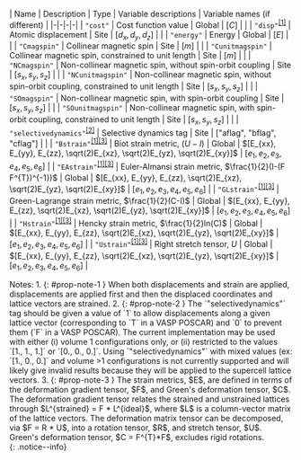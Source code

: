 | Name | Description | Type | Variable descriptions | Variable names (if different) |
|-|-|-|-|
| `"cost"` | Cost function value | Global | $[C]$ | |
| `"disp"`<sup>[[1]](#prop-note-1)</sup> | Atomic displacement | Site | $[d_x, d_y, d_z]$ | |
| `"energy"` | Energy | Global | $[E]$ | |
| `"Cmagspin"` | Collinear magnetic spin | Site | $[m]$ | |
| `"Cunitmagspin"` | Collinear magnetic spin, constrained to unit length | Site | $[m]$ | |
| `"NCmagspin"` | Non-collinear magnetic spin, without spin-orbit coupling | Site |  $[s_x, s_y, s_z]$ | |
| `"NCunitmagspin"` | Non-collinear magnetic spin, without spin-orbit coupling, constrained to unit length | Site | $[s_x, s_y, s_z]$ | |
| `"SOmagspin"` | Non-collinear magnetic spin, with spin-orbit coupling | Site | $[s_x, s_y, s_z]$ | |
| `"SOunitmagspin"` | Non-collinear magnetic spin, with spin-orbit coupling, constrained to unit length | Site | $[s_x, s_y, s_z]$ | |
| `"selectivedynamics"`<sup>[[2]](#prop-note-2)</sup> | Selective dynamics tag | Site | ["aflag", "bflag", "cflag"] | |
| `"Bstrain"`<sup>[[1]](#prop-note-1)</sup><sup>[[3]](#prop-note-3)</sup> | Biot strain metric, $(U-I)$ | Global | $[E_{xx}, E_{yy}, E_{zz}, \sqrt(2)E_{xz}, \sqrt(2)E_{yz}, \sqrt(2)E_{xy}]$ | $[e_1, e_2, e_3, e_4, e_5, e_6]$ |
| `"EAstrain"`<sup>[[1]](#prop-note-1)</sup><sup>[[3]](#prop-note-3)</sup>  | Euler-Almansi strain metric, $\frac{1}{2}(I-(F F^{T})^{-1})$ | Global | $[E_{xx}, E_{yy}, E_{zz}, \sqrt(2)E_{xz}, \sqrt(2)E_{yz}, \sqrt(2)E_{xy}]$ | $[e_1, e_2, e_3, e_4, e_5, e_6]$ |
| `"GLstrain"`<sup>[[1]](#prop-note-1)</sup><sup>[[3]](#prop-note-3)</sup> | Green-Lagrange strain metric, $\frac{1}{2}(C-I)$ | Global | $[E_{xx}, E_{yy}, E_{zz}, \sqrt(2)E_{xz}, \sqrt(2)E_{yz}, \sqrt(2)E_{xy}]$ | $[e_1, e_2, e_3, e_4, e_5, e_6]$ |
| `"Hstrain"`<sup>[[1]](#prop-note-1)</sup><sup>[[3]](#prop-note-3)</sup> | Hencky strain metric, $\frac{1}{2}ln(C)$ | Global | $[E_{xx}, E_{yy}, E_{zz}, \sqrt(2)E_{xz}, \sqrt(2)E_{yz}, \sqrt(2)E_{xy}]$ | $[e_1, e_2, e_3, e_4, e_5, e_6]$ |
| `"Ustrain"`<sup>[[1]](#prop-note-1)</sup><sup>[[3]](#prop-note-3)</sup> | Right stretch tensor, $U$ | Global | $[E_{xx}, E_{yy}, E_{zz}, \sqrt(2)E_{xz}, \sqrt(2)E_{yz}, \sqrt(2)E_{xy}]$ | $[e_1, e_2, e_3, e_4, e_5, e_6]$ |

<div>
Notes:
1. {: #prop-note-1 } When both displacements and strain are applied, displacements are applied first and then the displaced coordinates and lattice vectors are strained.
2. {: #prop-note-2 } The `"selectivedynamics"` tag should be given a value of `1` to allow displacements along a given lattice vector (corresponding to `T` in a VASP POSCAR) and `0` to prevent them (`F` in a VASP POSCAR). The current implementation may be used with either (i) volume 1 configurations only, or (ii) restricted to the values `[1., 1., 1.]` or `[0., 0., 0.]`. Using `"selectivedynamics"` with mixed values (ex: `[1., 0., 0.]` and volume >1 configurations is not currently supported and will likely give invalid results because they will be applied to the supercell lattice vectors.
3. {: #prop-note-3 } The strain metrics, $E$, are defined in terms of the deformation gradient tensor, $F$, and Green's deformation tensor, $C$. The deformation gradient tensor relates the strained and unstrained lattices through $L^{strained} = F * L^{ideal}$, where $L$ is a column-vector matrix of the lattice vectors. The deformation matrix tensor can be decomposed, via $F = R * U$, into a rotation tensor, $R$, and stretch tensor, $U$. Green's deformation tensor, $C = F^{T}*F$, excludes rigid rotations.
</div>
{: .notice--info}
